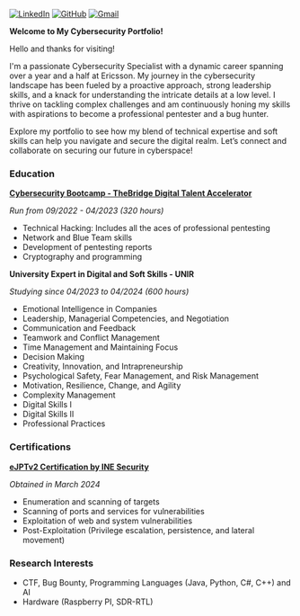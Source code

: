 

[![LinkedIn](https://img.shields.io/badge/LinkedIn-0077B5?style=for-the-badge&logo=linkedin&logoColor=white)](https://www.linkedin.com/in/arturo-morcillo-cobo-802255212/)
[![GitHub](https://img.shields.io/badge/GitHub-100000?style=for-the-badge&logo=github&logoColor=white)](https://github.com/artmccyber)
[![Gmail](https://img.shields.io/badge/Gmail-D14836?style=for-the-badge&logo=gmail&logoColor=white)](mailto:arturomc.cyber@gmail.com)

**Welcome to My Cybersecurity Portfolio!**

Hello and thanks for visiting!

I'm a passionate Cybersecurity Specialist with a dynamic career spanning over a year and a half at Ericsson. My journey in the cybersecurity landscape has been fueled by a proactive approach, strong leadership skills, and a knack for understanding the intricate details at a low level. I thrive on tackling complex challenges and am continuously honing my skills with aspirations to become a professional pentester and a bug hunter.

Explore my portfolio to see how my blend of technical expertise and soft skills can help you navigate and secure the digital realm. Let’s connect and collaborate on securing our future in cyberspace!

### Education

[**Cybersecurity Bootcamp - TheBridge Digital Talent Accelerator**](https://thebridge.tech/bootcamps/ciberseguridad)

*Run from 09/2022 - 04/2023 (320 hours)*

- Technical Hacking: Includes all the aces of professional pentesting
- Network and Blue Team skills
- Development of pentesting reports
- Cryptography and programming

**University Expert in Digital and Soft Skills - UNIR**

*Studying since 04/2023 to 04/2024 (600 hours)*

- Emotional Intelligence in Companies
- Leadership, Managerial Competencies, and Negotiation
- Communication and Feedback
- Teamwork and Conflict Management
- Time Management and Maintaining Focus
- Decision Making
- Creativity, Innovation, and Intrapreneurship
- Psychological Safety, Fear Management, and Risk Management
- Motivation, Resilience, Change, and Agility
- Complexity Management
- Digital Skills I
- Digital Skills II
- Professional Practices

### Certifications

[**eJPTv2 Certification by INE Security**](https://security.ine.com/certifications/ejpt-certification/)

*Obtained in March 2024*

- Enumeration and scanning of targets
- Scanning of ports and services for vulnerabilities
- Exploitation of web and system vulnerabilities
- Post-Exploitation (Privilege escalation, persistence, and lateral movement)

### Research Interests
- CTF, Bug Bounty, Programming Languages (Java, Python, C#, C++) and AI
- Hardware (Raspberry PI, SDR-RTL)

